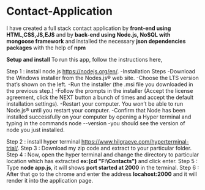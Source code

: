 # Contact-Application
I have created a full stack contact application by **front-end using HTML,CSS,JS,EJS** and by **back-end using Node.js, NoSQL with mongoose framework** and installed the necessary **json dependencies packages** with the help of **npm** 

**Setup and install**
To run this app, follow the instructions here,

Step 1 : install node.js https://nodejs.org/en/.
         -Installation Steps
         -Download the Windows installer from the Nodes.js® web site. 
         -Choose the LTS version that’s shown on the left. 
         -Run the installer (the .msi file you downloaded in the previous step.)
         -Follow the prompts in the installer (Accept the license agreement, click the NEXT button a bunch of times and accept the default installation settings).
         -Restart your computer. You won’t be able to run Node.js® until you restart your computer.
         -Confirm that Node has been installed successfully on your computer by opening a Hyper terminal and typing in the commands node --version
         -you should see the version of node you just installed.
         
Step 2 : install hyper terminal https://www.hilgraeve.com/hyperterminal-trial/.
Step 3 : Download my zip code and extract to your particular folder.
Step 4 : Now, open the hyper terminal and change the directory to particular location which has extracted **ex:(cd "F:\Contacts")** and click enter.
Step 5 : Type **node app.js**, it will shows **port started at 2000** in the terminal.
Step 6 : After that go to the chrome and enter the address **locahost:2000** and it will render it into the application page.
 
